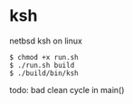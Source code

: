 # ksh
netbsd ksh on linux
```
$ chmod +x run.sh
$ ./run.sh build
$ ./build/bin/ksh
```
todo: bad clean cycle in main()
